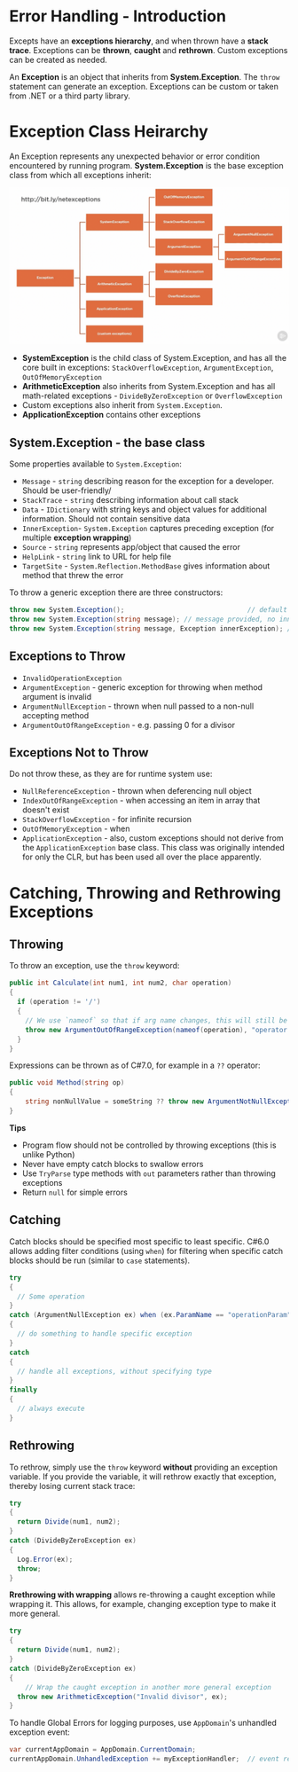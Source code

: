 # Error Handling - Introduction

Excepts have an **exceptions hierarchy**, and when thrown have a **stack trace**. Exceptions can be **thrown**, **caught** and **rethrown**. Custom exceptions can be created as needed.

An **Exception** is an object that inherits from **System.Exception**. The `throw` statement can generate an exception. Exceptions can be custom or taken from .NET or a third party library.



# Exception Class Heirarchy

An Exception represents any unexpected behavior or error condition encountered by running program. **System.Exception** is the base exception class from which all exceptions inherit:

![image-20210411153356116](./CSharpExceptions.assets/image-20210411153356116.png)

- **SystemException** is the child class of System.Exception, and has all the core built in exceptions: `StackOverflowException`, `ArgumentException`, `OutOfMemoryException`
- **ArithmeticException** also inherits from System.Exception and has all math-related exceptions - `DivideByZeroException` or `OverflowException`
- Custom exceptions also inherit from `System.Exception`.
- **ApplicationException** contains other exceptions



## System.Exception - the base class

Some properties available to `System.Exception`:

- `Message` - `string` describing reason for the exception for a developer. Should be user-friendly/
- `StackTrace` - `string` describing information about call stack
- `Data` - `IDictionary` with string keys and object values for additional information. Should not contain sensitive data
- `InnerException`- `System.Exception` captures preceding exception (for multiple **exception wrapping**)
- `Source` - `string` represents app/object that caused the error
- `HelpLink` - `string` link to URL for help file
- `TargetSite` - `System.Reflection.MethodBase` gives information about method that threw the error



To throw a generic exception there are three constructors:

```C#
throw new System.Exception();								// default message, no innerException
throw new System.Exception(string message); // message provided, no innerException
throw new System.Exception(string message, Exception innerException); // message and inner exception
```





## Exceptions to Throw

- `InvalidOperationException` 
- `ArgumentException` - generic exception for throwing when method argument is invalid
- `ArgumentNullException` - thrown when null passed to a non-null accepting method
- `ArgumentOutOfRangeException` - e.g. passing 0 for a divisor



## Exceptions Not to Throw

Do not throw these, as they are for runtime system use:

- `NullReferenceException` - thrown when deferencing null object
- `IndexOutOfRangeException` - when accessing an item in array that doesn't exist
- `StackOverflowException` - for infinite recursion
- `OutOfMemoryException` - when
- `ApplicationException` - also, custom exceptions should not derive from the `ApplicationException` base class. This class was originally intended for only the CLR, but has been used all over the place apparently.



# Catching, Throwing and Rethrowing Exceptions

## Throwing

To throw an exception, use the `throw` keyword:

```C#
public int Calculate(int num1, int num2, char operation)
{
  if (operation != '/')
  {
    // We use `nameof` so that if arg name changes, this will still be valid
    throw new ArgumentOutOfRangeException(nameof(operation), "operator not supported");
  }
}
```

Expressions can be thrown as of C#7.0, for example in a `??` operator:

```C#
public void Method(string op)
{
	string nonNullValue = someString ?? throw new ArgumentNotNullException(nameof(op));  
}
```

**Tips**

- Program flow should not be controlled by throwing exceptions (this is unlike Python)
- Never have empty catch blocks to swallow errors
- Use `TryParse` type methods with `out` parameters rather than throwing exceptions
- Return `null` for simple errors



## Catching

Catch blocks should be specified most specific to least specific.
C#6.0 allows adding filter conditions (using `when`) for filtering when specific catch blocks should be run (similar to `case` statements).

```C#
try
{
  // Some operation
}
catch (ArgumentNullException ex) when (ex.ParamName == "operationParam")
{
  // do something to handle specific exception
}
catch
{
  // handle all exceptions, without specifying type
}
finally
{
  // always execute
}
```



## Rethrowing

To rethrow, simply use the `throw` keyword **without** providing an exception variable. If you provide the variable, it will rethrow exactly that exception, thereby losing current stack trace:

```C#
try
{
  return Divide(num1, num2);
}
catch (DivideByZeroException ex)
{
  Log.Error(ex);
  throw;
}
```



**Rrethrowing with wrapping** allows re-throwing a caught exception while wrapping it. This allows, for example, changing exception type to make it more general.

```C#
try
{
  return Divide(num1, num2);
}
catch (DivideByZeroException ex)
{
	// Wrap the caught exception in another more general exception
  throw new ArithmeticException("Invalid divisor", ex);
}
```



To handle Global Errors for logging purposes, use `AppDomain`'s  unhandled exception event:

```C#
var currentAppDomain = AppDomain.CurrentDomain;
currentAppDomain.UnhandledException += myExceptionHandler;  // event receives sender and exception args
```

